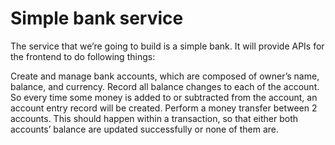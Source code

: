# Simple bank service
The service that we’re going to build is a simple bank. It will provide APIs for the frontend to do following things:

Create and manage bank accounts, which are composed of owner’s name, balance, and currency.
Record all balance changes to each of the account. So every time some money is added to or subtracted from the account, an account entry record will be created.
Perform a money transfer between 2 accounts. This should happen within a transaction, so that either both accounts’ balance are updated successfully or none of them are.
